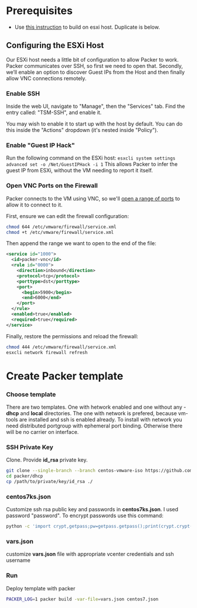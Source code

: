 # Prerequisites
- Use [this instruction](https://nickcharlton.net/posts/using-packer-esxi-6.html) to build on esxi host. Duplicate is below.
## Configuring the ESXi Host
Our ESXi host needs a little bit of configuration to allow Packer to work. Packer communicates over SSH, so first we need to open that. Secondly, we’ll enable an option to discover Guest IPs from the Host and then finally allow VNC connections remotely.
### Enable SSH
Inside the web UI, navigate to "Manage", then the "Services" tab. Find the entry called: "TSM-SSH", and enable it.

You may wish to enable it to start up with the host by default. You can do this inside the "Actions" dropdown (it's nested inside "Policy").
### Enable "Guest IP Hack"
Run the following command on the ESXi host:
`esxcli system settings advanced set -o /Net/GuestIPHack -i 1`
This allows Packer to infer the guest IP from ESXi, without the VM needing to report it itself.
### Open VNC Ports on the Firewall
Packer connects to the VM using VNC, so we'll [open a range of ports](https://kb.vmware.com/selfservice/microsites/search.do?language=en_US&cmd=displayKC&externalId=2008226) to allow it to connect to it.

First, ensure we can edit the firewall configuration:
```bash
chmod 644 /etc/vmware/firewall/service.xml
chmod +t /etc/vmware/firewall/service.xml
```
Then append the range we want to open to the end of the file:
```xml
<service id="1000">
  <id>packer-vnc</id>
  <rule id="0000">
    <direction>inbound</direction>
    <protocol>tcp</protocol>
    <porttype>dst</porttype>
    <port>
      <begin>5900</begin>
      <end>6000</end>
    </port>
  </rule>
  <enabled>true</enabled>
  <required>true</required>
</service>
```
Finally, restore the permissions and reload the firewall:
```bash
chmod 444 /etc/vmware/firewall/service.xml
esxcli network firewall refresh
```

# Create Packer template

### Choose template

There are two templates.
One with hetwork enabled and one without any - **dhcp** and **local** directories.
The one with network is prefered, because vm-tools are installed and ssh is enabled already.
To install with network you need distributed portgroup with ephemeral port binding.
Otherwise there will be no carrier on interface.

### SSH Private Key

Clone.
Provide **id_rsa** private key.
```bash
git clone --single-branch --branch centos-vmware-iso https://github.com/ratanovvv/packer.git
cd packer/dhcp
cp /path/to/private/key/id_rsa ./
```

### centos7ks.json

Customize ssh rsa public key and passwords in **centos7ks.json**.
I used password "password". To encrypt passwords use this command:
```bash
python -c 'import crypt,getpass;pw=getpass.getpass();print(crypt.crypt(pw) if (pw==getpass.getpass("Confirm: ")) else exit())'
```


### vars.json

customize **vars.json** file with appropriate vcenter credentials and ssh username

### Run

Deploy template with packer

```bash
PACKER_LOG=1 packer build -var-file=vars.json centos7.json
```

